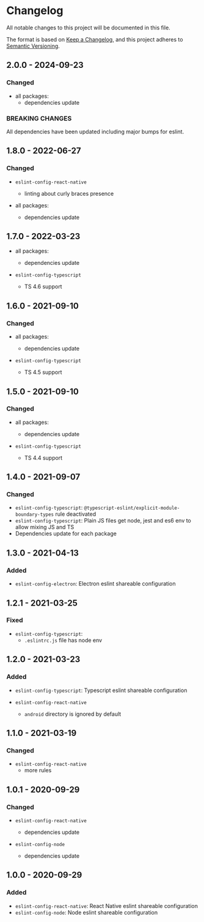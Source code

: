 # Changelog

All notable changes to this project will be documented in this file.

The format is based on [Keep a Changelog](https://keepachangelog.com/en/1.0.0/),
and this project adheres to [Semantic Versioning](https://semver.org/spec/v2.0.0.html).

## 2.0.0 - 2024-09-23

### Changed

- all packages:
  - dependencies update

### BREAKING CHANGES

All dependencies have been updated including major bumps for eslint.

## 1.8.0 - 2022-06-27

### Changed

- `eslint-config-react-native`
  - linting about curly braces presence

- all packages:
  - dependencies update

## 1.7.0 - 2022-03-23

- all packages:
  - dependencies update

- `eslint-config-typescript`
  - TS 4.6 support

## 1.6.0 - 2021-09-10

### Changed

- all packages:
  - dependencies update

- `eslint-config-typescript`
  - TS 4.5 support

## 1.5.0 - 2021-09-10

### Changed

- all packages:
  - dependencies update

- `eslint-config-typescript`
  - TS 4.4 support

## 1.4.0 - 2021-09-07

### Changed

- `eslint-config-typescript`: `@typescript-eslint/explicit-module-boundary-types` rule deactivated
- `eslint-config-typescript`: Plain JS files get node, jest and es6 env to allow mixing JS and TS
- Dependencies update for each package

## 1.3.0 - 2021-04-13

### Added

- `eslint-config-electron`: Electron eslint shareable configuration

## 1.2.1 - 2021-03-25

### Fixed

- `eslint-config-typescript`:
  - `.eslintrc.js` file has node env

## 1.2.0 - 2021-03-23

### Added

- `eslint-config-typescript`: Typescript eslint shareable configuration

- `eslint-config-react-native`
  - `android` directory is ignored by default

## 1.1.0 - 2021-03-19

### Changed

- `eslint-config-react-native`
  - more rules

## 1.0.1 - 2020-09-29

### Changed

- `eslint-config-react-native`
  - dependencies update

- `eslint-config-node`
  - dependencies update

## 1.0.0 - 2020-09-29

### Added

- `eslint-config-react-native`: React Native eslint shareable configuration
- `eslint-config-node`: Node eslint shareable configuration

